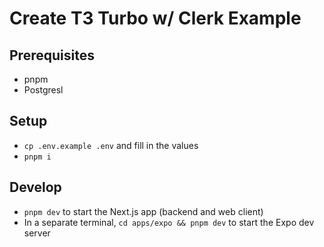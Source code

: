 # Create T3 Turbo w/ Clerk Example

## Prerequisites

- pnpm
- Postgresl

## Setup

- `cp .env.example .env` and fill in the values
- `pnpm i`

## Develop

- `pnpm dev` to start the Next.js app (backend and web client)
- In a separate terminal, `cd apps/expo && pnpm dev` to start the Expo dev server
